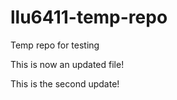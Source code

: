 # llu6411-temp-repo
Temp repo for testing

This is now an updated file!

This is the second update!
